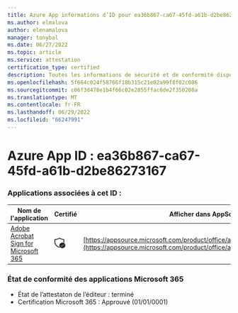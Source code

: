 ```yaml
---
title: Azure App informations d’ID pour ea36b867-ca67-45fd-a61b-d2be86273167
ms.author: elmalova
author: elenamalova
manager: tonybal
ms.date: 06/27/2022
ms.topic: article
ms.service: attestation
certification_type: certified
description: Toutes les informations de sécurité et de conformité disponibles pour ea36b867-ca67-45fd-a61b-d2be86273167.
ms.openlocfilehash: 5f664c024f58766f18b315c21e02a99f8f02c086
ms.sourcegitcommit: c06f3d478e1b4f66c02e2855ffac6de2f350208a
ms.translationtype: MT
ms.contentlocale: fr-FR
ms.lasthandoff: 06/29/2022
ms.locfileid: "66247991"
---
```

# <a name="azure-app-id-ea36b867-ca67-45fd-a61b-d2be86273167"></a>Azure App ID : ea36b867-ca67-45fd-a61b-d2be86273167


### <a name="apps-associated-with-this-id"></a>Applications associées à cet ID :
| **Nom de l'application** | **Certifié** | **Afficher dans AppSource** |
|--------------|---------------|-----------------------|
| [Adobe Acrobat Sign for Microsoft 365](../forward/adobe.adobe_sign_msft_saas_offer.md) | <img alt="Certified application badge" src="../media/certified-badge.png" height="25" width="25" /> | [https://appsource.microsoft.com/product/office/adobe.adobe_sign_msft_saas_offer](https://appsource.microsoft.com/product/office/adobe.adobe_sign_msft_saas_offer) |

### <a name="microsoft-365-app-compliance-status"></a>État de conformité des applications Microsoft 365
- État de l’attestaton de l’éditeur : terminé
- Certification Microsoft 365 : Approuvé (01/01/0001)
